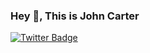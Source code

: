 ### Hey 👋, This is John Carter
[![Twitter Badge](https://img.shields.io/badge/-stillsey-00acee?style=flat&logo=twitter&logoColor=white&link=https://twitter.com/stillsey/)](https://www.twitter.com/stillsey/) 
